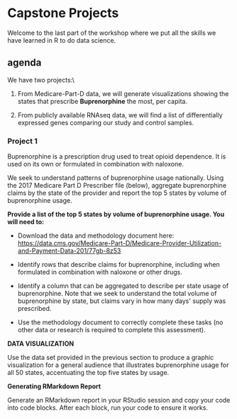 # Capstone Projects

Welcome to the last part of the workshop where we put all the skills we have learned in R to do data science.

## agenda

We have two projects:\

1. From Medicare-Part-D data, we will generate visualizations showing the states that prescribe **Buprenorphine** the most, per capita.

2. From publicly available RNAseq data, we will find a list of differentially expressed genes comparing our study and control samples.


### Project 1

 Buprenorphine is a prescription drug used to treat opioid dependence. It is used on its own or formulated in combination with naloxone.

 We seek to understand patterns of buprenorphine usage nationally. Using the 2017 Medicare Part D Prescriber file (below), aggregate buprenorphine claims by the state of the provider and report the top 5 states by volume of buprenorphine usage.

**Provide a list of the top 5 states by volume of buprenorphine usage. You will need to:** 

- Download the data and methodology document here: https://data.cms.gov/Medicare-Part-D/Medicare-Provider-Utilization-and-Payment-Data-201/77gb-8z53

- Identify rows that describe claims for buprenorphine, including when formulated in combination with naloxone or other drugs.

- Identify a column that can be aggregated to describe per state usage of buprenorphine. Note that we seek to understand the total volume of buprenorphine by state, but claims vary in how many days' supply was prescribed.

- Use the methodology document to correctly complete these tasks (no other data or research is required to complete this assessment).

**DATA VISUALIZATION**

 Use the data set provided in the previous section to produce a graphic visualization for a general audience that illustrates buprenorphine usage for all 50 states, accentuating the top five states by usage.

**Generating RMarkdown Report**

Generate an RMarkdown report in your RStudio session and copy your code into code blocks. After each block, run your code to ensure it works.
